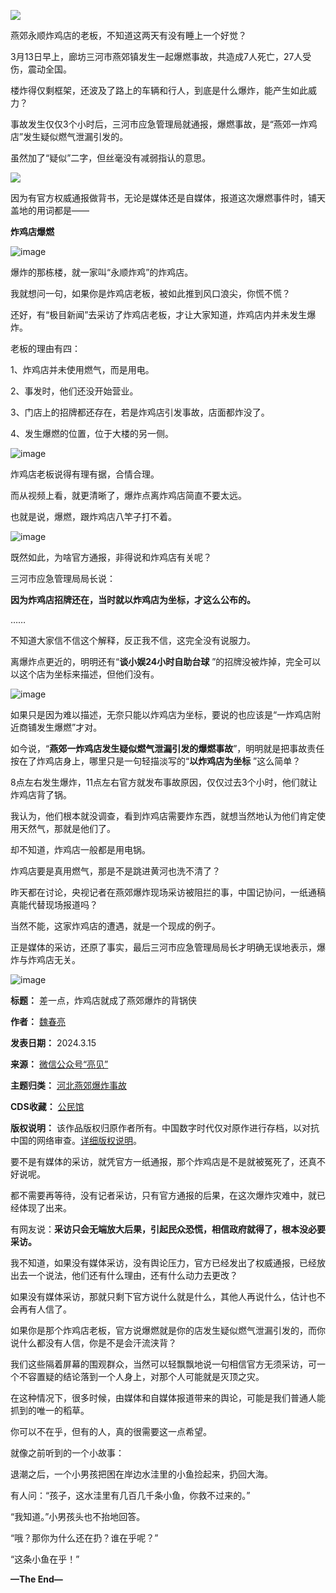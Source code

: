 ![](https://chinadigitaltimes.net/chinese/files/2024/03/315640.jpg)


燕郊永顺炸鸡店的老板，不知道这两天有没有睡上一个好觉？


3月13日早上，廊坊三河市燕郊镇发生一起爆燃事故，共造成7人死亡，27人受伤，震动全国。


楼炸得仅剩框架，还波及了路上的车辆和行人，到底是什么爆炸，能产生如此威力？


事故发生仅仅3个小时后，三河市应急管理局就通报，爆燃事故，是“燕郊一炸鸡店”发生疑似燃气泄漏引发的。


虽然加了“疑似”二字，但丝毫没有减弱指认的意思。


![](https://chinadigitaltimes.net/chinese/files/2024/03/3152640.png)


因为有官方权威通报做背书，无论是媒体还是自媒体，报道这次爆燃事件时，铺天盖地的用词都是——


**炸鸡店爆燃** 


![image](https://chinadigitaltimes.net/chinese/files/2024/03/post-705957-65f4e9af2dd88.)


爆炸的那栋楼，就一家叫“永顺炸鸡”的炸鸡店。


我就想问一句，如果你是炸鸡店老板，被如此推到风口浪尖，你慌不慌？


还好，有“极目新闻”去采访了炸鸡店老板，才让大家知道，炸鸡店内并未发生爆炸。


老板的理由有四：


1、炸鸡店并未使用燃气，而是用电。


2、事发时，他们还没开始营业。


3、门店上的招牌都还存在，若是炸鸡店引发事故，店面都炸没了。


4、发生爆燃的位置，位于大楼的另一侧。


![image](https://chinadigitaltimes.net/chinese/files/2024/03/post-705957-65f4e9af4d96f.png)


炸鸡店老板说得有理有据，合情合理。


而从视频上看，就更清晰了，爆炸点离炸鸡店简直不要太远。


也就是说，爆燃，跟炸鸡店八竿子打不着。


![image](https://chinadigitaltimes.net/chinese/files/2024/03/post-705957-65f4e9af5b227.png)


既然如此，为啥官方通报，非得说和炸鸡店有关呢？


三河市应急管理局局长说：


**因为炸鸡店招牌还在，当时就以炸鸡店为坐标，才这么公布的。** 


……


不知道大家信不信这个解释，反正我不信，这完全没有说服力。


离爆炸点更近的，明明还有“**谈小娱24小时自助台球** ”的招牌没被炸掉，完全可以以这个店为坐标来描述，但他们没有。


![image](https://chinadigitaltimes.net/chinese/files/2024/03/post-705957-65f4e9af69ea3.)


如果只是因为难以描述，无奈只能以炸鸡店为坐标，要说的也应该是“一炸鸡店附近商铺发生爆燃”才对。


如今说，“**燕郊一炸鸡店发生疑似燃气泄漏引发的爆燃事故**”，明明就是把事故责任按在了炸鸡店身上，哪里只是一句轻描淡写的“**以炸鸡店为坐标** ”这么简单？


8点左右发生爆炸，11点左右官方就发布事故原因，仅仅过去3个小时，他们就让炸鸡店背了锅。


我认为，他们根本就没调查，看到炸鸡店需要炸东西，就想当然地认为他们肯定使用天然气，那就是他们了。


却不知道，炸鸡店一般都是用电锅。


炸鸡店要是真用燃气，那是不是跳进黄河也洗不清了？


昨天都在讨论，央视记者在燕郊爆炸现场采访被阻拦的事，中国记协问，一纸通稿真能代替现场报道吗？


当然不能，这家炸鸡店的遭遇，就是一个现成的例子。


正是媒体的采访，还原了事实，最后三河市应急管理局局长才明确无误地表示，爆炸与炸鸡店无关。


![image](https://chinadigitaltimes.net/chinese/files/2024/03/post-705957-65f4e9af84362.png)




**标题：** 差一点，炸鸡店就成了燕郊爆炸的背锅侠  

**作者：** [魏春亮](https://chinadigitaltimes.net/space/魏春亮)  

**发表日期：** 2024.3.15  

**来源：** [微信公众号“亮见”](https://web.archive.org/web/https://mp.weixin.qq.com/s/3BrUglzbhIX5OfpyweTwfw)  

**主题归类：** [河北燕郊爆炸事故](https://chinadigitaltimes.net/space/河北燕郊爆炸事故)  

**CDS收藏：** [公民馆](https://chinadigitaltimes.net/space/%E5%85%AC%E6%B0%91%E9%A6%86)  

**版权说明：** 该作品版权归原作者所有。中国数字时代仅对原作进行存档，以对抗中国的网络审查。[详细版权说明](https://chinadigitaltimes.net/chinese/copyright)。


要不是有媒体的采访，就凭官方一纸通报，那个炸鸡店是不是就被冤死了，还真不好说呢。


都不需要再等待，没有记者采访，只有官方通报的后果，在这次爆炸灾难中，就已经体现了出来。


有网友说：**采访只会无端放大后果，引起民众恐慌，相信政府就得了，根本没必要采访。** 


我不知道，如果没有媒体采访，没有舆论压力，官方已经发出了权威通报，已经放出去一个说法，他们还有什么理由，还有什么动力去更改？


如果没有媒体采访，那就只剩下官方说什么就是什么，其他人再说什么，估计也不会再有人信了。


如果你是那个炸鸡店老板，官方说爆燃就是你的店发生疑似燃气泄漏引发的，而你说什么都没有人信，你是不是会汗流浃背？


我们这些隔着屏幕的围观群众，当然可以轻飘飘地说一句相信官方无须采访，可一个不容置疑的结论落到一个人身上，对那个人可能就是灭顶之灾。


在这种情况下，很多时候，由媒体和自媒体报道带来的舆论，可能是我们普通人能抓到的唯一的稻草。


你可以不在乎，但有的人，真的很需要这一点希望。


就像之前听到的一个小故事：


退潮之后，一个小男孩把困在岸边水洼里的小鱼捡起来，扔回大海。


有人问：“孩子，这水洼里有几百几千条小鱼，你救不过来的。”


“我知道。”小男孩头也不抬地回答。


“哦？那你为什么还在扔？谁在乎呢？”


“这条小鱼在乎！”


**—The End—** 

